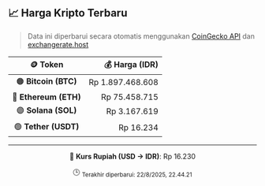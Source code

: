 

<!-- HARGA_KRIPTO -->
## 📈 Harga Kripto Terbaru

> Data ini diperbarui secara otomatis menggunakan [CoinGecko API](https://www.coingecko.com/) dan [exchangerate.host](https://exchangerate.host/)

<div align="center">

| 🪙 Token | 💰 Harga (IDR) |
|:------:|---------------:|
| 🟠 **Bitcoin (BTC)**   | Rp 1.897.468.608 |
| 🔵 **Ethereum (ETH)**  | Rp 75.458.715 |
| 🟣 **Solana (SOL)**    | Rp 3.167.619 |
| 🟢 **Tether (USDT)**   | Rp 16.234 |

---

💱 **Kurs Rupiah (USD → IDR)**: Rp 16.230

🕒 <sub>Terakhir diperbarui: 22/8/2025, 22.44.21</sub>

</div>
<!-- /HARGA_KRIPTO -->